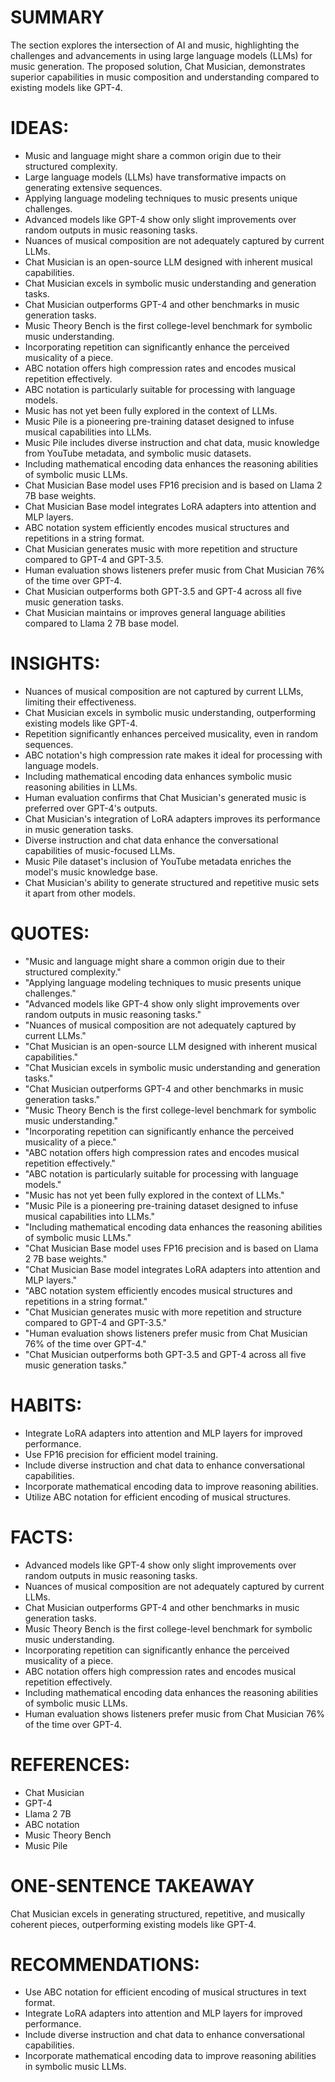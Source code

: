 # SUMMARY
The section explores the intersection of AI and music, highlighting the challenges and advancements in using large language models (LLMs) for music generation. The proposed solution, Chat Musician, demonstrates superior capabilities in music composition and understanding compared to existing models like GPT-4.

# IDEAS:
- Music and language might share a common origin due to their structured complexity.
- Large language models (LLMs) have transformative impacts on generating extensive sequences.
- Applying language modeling techniques to music presents unique challenges.
- Advanced models like GPT-4 show only slight improvements over random outputs in music reasoning tasks.
- Nuances of musical composition are not adequately captured by current LLMs.
- Chat Musician is an open-source LLM designed with inherent musical capabilities.
- Chat Musician excels in symbolic music understanding and generation tasks.
- Chat Musician outperforms GPT-4 and other benchmarks in music generation tasks.
- Music Theory Bench is the first college-level benchmark for symbolic music understanding.
- Incorporating repetition can significantly enhance the perceived musicality of a piece.
- ABC notation offers high compression rates and encodes musical repetition effectively.
- ABC notation is particularly suitable for processing with language models.
- Music has not yet been fully explored in the context of LLMs.
- Music Pile is a pioneering pre-training dataset designed to infuse musical capabilities into LLMs.
- Music Pile includes diverse instruction and chat data, music knowledge from YouTube metadata, and symbolic music datasets.
- Including mathematical encoding data enhances the reasoning abilities of symbolic music LLMs.
- Chat Musician Base model uses FP16 precision and is based on Llama 2 7B base weights.
- Chat Musician Base model integrates LoRA adapters into attention and MLP layers.
- ABC notation system efficiently encodes musical structures and repetitions in a string format.
- Chat Musician generates music with more repetition and structure compared to GPT-4 and GPT-3.5.
- Human evaluation shows listeners prefer music from Chat Musician 76% of the time over GPT-4.
- Chat Musician outperforms both GPT-3.5 and GPT-4 across all five music generation tasks.
- Chat Musician maintains or improves general language abilities compared to Llama 2 7B base model.

# INSIGHTS:
- Nuances of musical composition are not captured by current LLMs, limiting their effectiveness.
- Chat Musician excels in symbolic music understanding, outperforming existing models like GPT-4.
- Repetition significantly enhances perceived musicality, even in random sequences.
- ABC notation's high compression rate makes it ideal for processing with language models.
- Including mathematical encoding data enhances symbolic music reasoning abilities in LLMs.
- Human evaluation confirms that Chat Musician's generated music is preferred over GPT-4's outputs.
- Chat Musician's integration of LoRA adapters improves its performance in music generation tasks.
- Diverse instruction and chat data enhance the conversational capabilities of music-focused LLMs.
- Music Pile dataset's inclusion of YouTube metadata enriches the model's music knowledge base.
- Chat Musician's ability to generate structured and repetitive music sets it apart from other models.

# QUOTES:
- "Music and language might share a common origin due to their structured complexity."
- "Applying language modeling techniques to music presents unique challenges."
- "Advanced models like GPT-4 show only slight improvements over random outputs in music reasoning tasks."
- "Nuances of musical composition are not adequately captured by current LLMs."
- "Chat Musician is an open-source LLM designed with inherent musical capabilities."
- "Chat Musician excels in symbolic music understanding and generation tasks."
- "Chat Musician outperforms GPT-4 and other benchmarks in music generation tasks."
- "Music Theory Bench is the first college-level benchmark for symbolic music understanding."
- "Incorporating repetition can significantly enhance the perceived musicality of a piece."
- "ABC notation offers high compression rates and encodes musical repetition effectively."
- "ABC notation is particularly suitable for processing with language models."
- "Music has not yet been fully explored in the context of LLMs."
- "Music Pile is a pioneering pre-training dataset designed to infuse musical capabilities into LLMs."
- "Including mathematical encoding data enhances the reasoning abilities of symbolic music LLMs."
- "Chat Musician Base model uses FP16 precision and is based on Llama 2 7B base weights."
- "Chat Musician Base model integrates LoRA adapters into attention and MLP layers."
- "ABC notation system efficiently encodes musical structures and repetitions in a string format."
- "Chat Musician generates music with more repetition and structure compared to GPT-4 and GPT-3.5."
- "Human evaluation shows listeners prefer music from Chat Musician 76% of the time over GPT-4."
- "Chat Musician outperforms both GPT-3.5 and GPT-4 across all five music generation tasks."

# HABITS:
- Integrate LoRA adapters into attention and MLP layers for improved performance.
- Use FP16 precision for efficient model training.
- Include diverse instruction and chat data to enhance conversational capabilities.
- Incorporate mathematical encoding data to improve reasoning abilities.
- Utilize ABC notation for efficient encoding of musical structures.

# FACTS:
- Advanced models like GPT-4 show only slight improvements over random outputs in music reasoning tasks.
- Nuances of musical composition are not adequately captured by current LLMs.
- Chat Musician outperforms GPT-4 and other benchmarks in music generation tasks.
- Music Theory Bench is the first college-level benchmark for symbolic music understanding.
- Incorporating repetition can significantly enhance the perceived musicality of a piece.
- ABC notation offers high compression rates and encodes musical repetition effectively.
- Including mathematical encoding data enhances the reasoning abilities of symbolic music LLMs.
- Human evaluation shows listeners prefer music from Chat Musician 76% of the time over GPT-4.

# REFERENCES:
- Chat Musician
- GPT-4
- Llama 2 7B
- ABC notation
- Music Theory Bench
- Music Pile

# ONE-SENTENCE TAKEAWAY
Chat Musician excels in generating structured, repetitive, and musically coherent pieces, outperforming existing models like GPT-4.

# RECOMMENDATIONS:
- Use ABC notation for efficient encoding of musical structures in text format.
- Integrate LoRA adapters into attention and MLP layers for improved performance.
- Include diverse instruction and chat data to enhance conversational capabilities.
- Incorporate mathematical encoding data to improve reasoning abilities in symbolic music LLMs.

